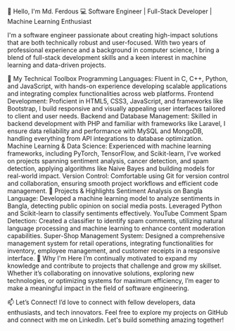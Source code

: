 👋 Hello, I'm Md. Ferdous
💻 Software Engineer | Full-Stack Developer | Machine Learning Enthusiast

I'm a software engineer passionate about creating high-impact solutions that are both technically robust and user-focused. With two years of professional experience and a background in computer science, I bring a blend of full-stack development skills and a keen interest in machine learning and data-driven projects.

🔧 My Technical Toolbox
Programming Languages: Fluent in C, C++, Python, and JavaScript, with hands-on experience developing scalable applications and integrating complex functionalities across web platforms.
Frontend Development: Proficient in HTML5, CSS3, JavaScript, and frameworks like Bootstrap, I build responsive and visually appealing user interfaces tailored to client and user needs.
Backend and Database Management: Skilled in backend development with PHP and familiar with frameworks like Laravel, I ensure data reliability and performance with MySQL and MongoDB, handling everything from API integrations to database optimization.
Machine Learning & Data Science: Experienced with machine learning frameworks, including PyTorch, TensorFlow, and Scikit-learn, I’ve worked on projects spanning sentiment analysis, cancer detection, and spam detection, applying algorithms like Naive Bayes and building models for real-world impact.
Version Control: Comfortable using Git for version control and collaboration, ensuring smooth project workflows and efficient code management.
🌟 Projects & Highlights
Sentiment Analysis on Bangla Language: Developed a machine learning model to analyze sentiments in Bangla, detecting public opinion on social media posts. Leveraged Python and Scikit-learn to classify sentiments effectively.
YouTube Comment Spam Detection: Created a classifier to identify spam comments, utilizing natural language processing and machine learning to enhance content moderation capabilities.
Super-Shop Management System: Designed a comprehensive management system for retail operations, integrating functionalities for inventory, employee management, and customer receipts in a responsive interface.
🎯 Why I'm Here
I’m continually motivated to expand my knowledge and contribute to projects that challenge and grow my skillset. Whether it’s collaborating on innovative solutions, exploring new technologies, or optimizing systems for maximum efficiency, I’m eager to make a meaningful impact in the field of software engineering.

📫 Let’s Connect!
I’d love to connect with fellow developers, data enthusiasts, and tech innovators. Feel free to explore my projects on GitHub and connect with me on LinkedIn. Let's build something amazing together!

